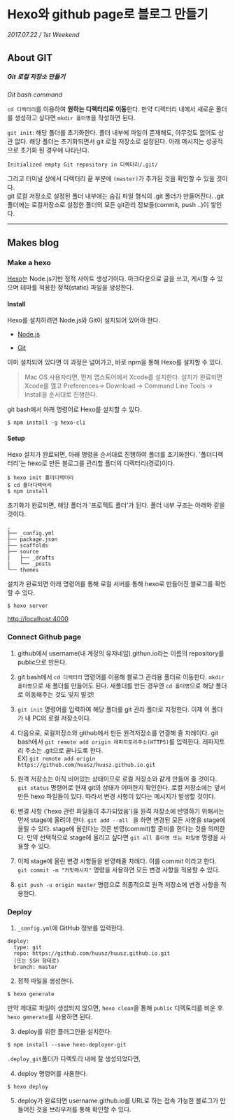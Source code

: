 # Hexo와 github page로 블로그 만들기 
###### 2017.07.22 / 1st Weekend
## About GIT

##### Git 로컬 저장소 만들기

_Git bash command_

```cd 디렉터리```를 이용하여 **원하는 디렉터리로 이동**한다. 만약 디렉터리 내에서 새로운 폴더를 생성하고 싶다면 ```mkdir 폴더명```을 작성하면 된다.  

```git init```: 해당 폴더를 초기화한다. 폴더 내부에 파일이 존재해도, 아무것도 없어도 상관 없다. 해당 폴더는 초기화되면서 git 로컬 저장소로 설정된다. 아래 메시지는 성공적으로 초기화 된 경우에 나타난다.
```
Initialized empty Git repository in 디렉터리/.git/
```
그리고 터미널 상에서 디렉터리 끝 부분에 ```(master)```가 추가된 것을 확인할 수 있을 것이다.  
git 로컬 저장소로 설정된 폴더 내부에는 숨김 파일 형식의 .git 폴더가 만들어진다. .git 폴더에는 로컬저장소로 설정한 폴더의 모든 git관리 정보들(commit, push ..)이 쌓인다.

---


## Makes blog

### Make a hexo
[Hexo](https://hexo.io/docs/)는 Node.js기반 정적 사이트 생성기이다. 마크다운으로 글을 쓰고, 게시할 수 있으며 테마를 적용한 정적(static) 파일을 생성한다.

#### Install
Hexo를 설치하려면 Node.js와 Git이 설치되어 있어야 한다.

* [Node.js](http://nodejs.org/)

* [Git](http://git-scm.com/)

이미 설치되어 있다면 이 과정은 넘어가고, 바로 npm을 통해 Hexo를 설치할 수 있다.

> Mac OS 사용자라면, 먼저 앱스토어에서 Xcode를 설치한다. 설치가 완료되면 Xcode를 열고 Preferences-> Download -> Command Line Tools -> Install을 순서대로 진행한다.

git bash에서 아래 명령어로 Hexo를 설치할 수 있다.
```
$ npm install -g hexo-cli
```

#### Setup
Hexo 설치가 완료되면, 아래 명령을 순서대로 진행하여 폴더를 초기화한다. '폴더디렉터리'는 hexo로 만든 블로그를 관리할 폴더의 디렉터리(경로)이다.
```
$ hexo init 폴더디렉터리
$ cd 폴더디렉터리
$ npm install
```
초기화가 완료되면, 해당 폴더가 '프로젝트 폴더'가 된다. 폴더 내부 구조는 아래와 같을 것이다.
```
.
├── _config.yml
├── package.json
├── scaffolds
├── source
|   ├── _drafts
|   └── _posts
└── themes
```
설치가 완료되면 아래 명령어를 통해 로컬 서버를 통해 hexo로 만들어진 블로그를 확인할 수 있다.
```
$ hexo server
```
[http://localhost:4000](http://localhost:4000)

### Connect Github page

1) github에서 username(내 계정의 유저네임).githun.io라는 이름의 repository를 public으로 만든다.

2) git bash에서 ```cd 디렉터리``` 명령어를 이용해 블로그 관리용 폴더로 이동한다. ```mkdir 폴더명```으로 새 폴더를 만들어도 된다. 새폴더를 만든 경우엔 ```cd 폴더명```으로 해당 폴더로 이동해주는 것도 잊지 말것!

3) ```git init``` 명령어를 입력하여 해당 폴더를 git 관리 폴더로 지정한다. 이제 이 폴더가 내 PC의 로컬 저장소이다.

4) 다음으로, 로컬저장소와 github에서 만든 원격저장소를 연결해 줄 차례이다. git bash에서 ```git remote add origin 레파지토리주소(HTTPS)```를 입력한다. 레파지토리 주소는 .git으로 끝나도록 한다.  
EX) ``` git remote add origin https://github.com/huusz/huusz.github.io.git ```

5) 원격 저장소는 아직 비어있는 상태이므로 로컬 저장소와 같게 만들어 줄 것이다. ```git status``` 명령어로 현재 git의 상태가 어떠한지 확인한다. 로컬 저장소에는 앞서 만든 hexo 파일들이 있다. 따라서 변경 사항이 있다는 메시지가 발생할 것이다. 

6) 변경 사항 ('hexo 관련 파일들이 추가되었음')을 원격 저장소에 반영하기 위해서는 먼저 stage에 올려야 한다. ```git add --all ``` 을 하면 변경된 모든 사항을 stage에 올릴 수 있다. stage에 올린다는 것은 반영(commit)할 준비를 한다는 것을 의미한다. 만약 선택적으로 stage에 올리고 싶다면 ```git all 폴더명 또는 파일명``` 명령을 사용할 수 있다.

7) 이제 stage에 올린 변경 사항들을 반영해줄 차례다. 이를 commit 이라고 한다. ```git commit -m "커밋메시지"``` 명령을 사용하면 모든 변경 사항을 적용할 수 있다.

8) ```git push -u origin master``` 명령으로 최종적으로 원격 저장소에 변경 사항을 적용한다.

### Deploy

1) ```_config.yml```에 GitHub 정보를 입력한다.
```
deploy:
  type: git
  repo: https://github.com/huusz/huusz.github.io.git
  (또는 SSH 형태로)
  branch: master
```

2) 정적 파일을 생성한다.
```
$ hexo generate
```
만약 제대로 파일이 생성되지 않으면, ```hexo clean```을 통해 ```public``` 디렉토리를 비운 후 ```hexo generate```를 사용하면 된다.

3) deploy를 위한 플러그인을 설치한다.
```
$ npm install --save hexo-deployer-git
```
```.deploy_git```폴더가 디렉토리 내에 잘 생성되었다면,

4) deploy 명령어를 사용한다.
```
$ hexo deploy
```

5) deploy가 완료되면 username.github.io를 URL로 하는 접속 가능한 블로그가 만들어진 것을 브라우저를 통해 확인할 수 있다.